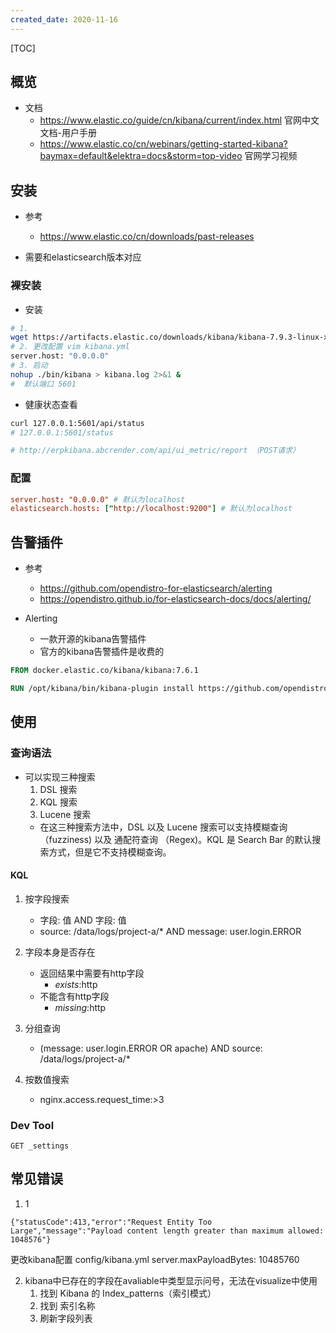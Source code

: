 ```yaml
---
created_date: 2020-11-16
---
```


[TOC]

## 概览
- 文档
    - https://www.elastic.co/guide/cn/kibana/current/index.html 官网中文文档-用户手册
    - https://www.elastic.co/cn/webinars/getting-started-kibana?baymax=default&elektra=docs&storm=top-video 官网学习视频

## 安装
- 参考
    - https://www.elastic.co/cn/downloads/past-releases

- 需要和elasticsearch版本对应

### 裸安装
- 安装
```bash
# 1. 
wget https://artifacts.elastic.co/downloads/kibana/kibana-7.9.3-linux-x86_64.tar.gz
# 2. 更改配置 vim kibana.yml
server.host: "0.0.0.0"
# 3. 启动
nohup ./bin/kibana > kibana.log 2>&1 &
#  默认端口 5601
```

- 健康状态查看
```bash
curl 127.0.0.1:5601/api/status
# 127.0.0.1:5601/status

# http://erpkibana.abcrender.com/api/ui_metric/report （POST请求）
```
### 配置
```conf
server.host: "0.0.0.0" # 默认为localhost
elasticsearch.hosts: ["http://localhost:9200"] # 默认为localhost
```
## 告警插件
- 参考
    - https://github.com/opendistro-for-elasticsearch/alerting
    - https://opendistro.github.io/for-elasticsearch-docs/docs/alerting/

- Alerting
    - 一款开源的kibana告警插件
    - 官方的kibana告警插件是收费的

```Dockerfile
FROM docker.elastic.co/kibana/kibana:7.6.1

RUN /opt/kibana/bin/kibana-plugin install https://github.com/opendistro-for-elasticsearch/alerting-kibana-plugin/releases/download/v1.12.0.2/opendistro_alerting_kibana.zip
```

## 使用
### 查询语法
- 可以实现三种搜索
    1. DSL 搜索
    2. KQL 搜索
    3. Lucene 搜索
    - 在这三种搜索方法中，DSL 以及 Lucene 搜索可以支持模糊查询 （fuzziness) 以及 通配符查询 （Regex)。KQL 是 Search Bar 的默认搜索方式，但是它不支持模糊查询。

#### KQL
1. 按字段搜索
    -  字段: 值 AND 字段: 值
    - source: \/data\/logs\/project-a\/*  AND message: user.login.ERROR

2. 字段本身是否存在
    - 返回结果中需要有http字段
        - _exists_:http 
    - 不能含有http字段
        - _missing_:http

3. 分组查询
    - (message: user.login.ERROR OR apache) AND source: \/data\/logs\/project-a\/* 

4. 按数值搜索
    - nginx.access.request_time:>3

### Dev Tool
```
GET _settings
```

## 常见错误
1. 1
```log
{"statusCode":413,"error":"Request Entity Too Large","message":"Payload content length greater than maximum allowed: 1048576"}
```
更改kibana配置 config/kibana.yml
server.maxPayloadBytes: 10485760

2. kibana中已存在的字段在avaliable中类型显示问号，无法在visualize中使用
    1. 找到 Kibana 的 Index_patterns（索引模式）
    2. 找到 索引名称
    3. 刷新字段列表